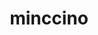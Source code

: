 ---
id: 572
title: minccino
types: [normal]
image: https://raw.githubusercontent.com/PokeAPI/sprites/master/sprites/pokemon/572.png
---